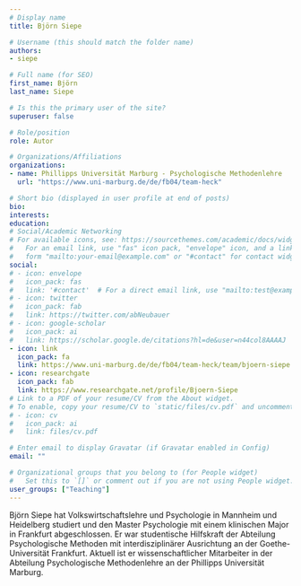 ```yaml
---
# Display name
title: Björn Siepe

# Username (this should match the folder name)
authors:
- siepe

# Full name (for SEO)
first_name: Björn
last_name: Siepe

# Is this the primary user of the site?
superuser: false

# Role/position
role: Autor

# Organizations/Affiliations
organizations:
- name: Phillipps Universität Marburg - Psychologische Methodenlehre
  url: "https://www.uni-marburg.de/de/fb04/team-heck"

# Short bio (displayed in user profile at end of posts)
bio:
interests:
education:
# Social/Academic Networking
# For available icons, see: https://sourcethemes.com/academic/docs/widgets/#icons
#   For an email link, use "fas" icon pack, "envelope" icon, and a link in the
#   form "mailto:your-email@example.com" or "#contact" for contact widget.
social:
# - icon: envelope
#   icon_pack: fas
#   link: '#contact'  # For a direct email link, use "mailto:test@example.org".
# - icon: twitter
#   icon_pack: fab
#   link: https://twitter.com/abNeubauer
# - icon: google-scholar
#   icon_pack: ai
#   link: https://scholar.google.de/citations?hl=de&user=n44col8AAAAJ
- icon: link
  icon_pack: fa
  link: https://www.uni-marburg.de/de/fb04/team-heck/team/bjoern-siepe
- icon: researchgate
  icon_pack: fab
  link: https://www.researchgate.net/profile/Bjoern-Siepe
# Link to a PDF of your resume/CV from the About widget.
# To enable, copy your resume/CV to `static/files/cv.pdf` and uncomment the lines below.
# - icon: cv
#   icon_pack: ai
#   link: files/cv.pdf

# Enter email to display Gravatar (if Gravatar enabled in Config)
email: ""

# Organizational groups that you belong to (for People widget)
#   Set this to `[]` or comment out if you are not using People widget.
user_groups: ["Teaching"]
---
```


Björn Siepe hat Volkswirtschaftslehre und Psychologie in Mannheim und Heidelberg studiert und den Master Psychologie mit einem klinischen Major in Frankfurt abgeschlossen. Er war studentische Hilfskraft der Abteilung Psychologische Methoden mit interdisziplinärer Ausrichtung an der Goethe-Universität Frankfurt. Aktuell ist er wissenschaftlicher Mitarbeiter in der Abteilung Psychologische Methodenlehre an der Phillipps Universität Marburg.

